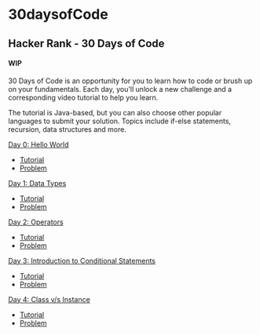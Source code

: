 # 30daysofCode
## Hacker Rank - 30 Days of Code
#### WIP

30 Days of Code is an opportunity for you to learn how to code or brush up on your fundamentals. Each day, you'll unlock a new challenge and a corresponding video tutorial to help you learn.

The tutorial is Java-based, but you can also choose other popular languages to submit your solution. Topics include if-else statements, recursion, data structures and more.

[Day 0: Hello World](https://github.com/agoila/30daysofCode/tree/master/Day%200)
  * [Tutorial](https://github.com/agoila/30daysofCode/tree/master/Day%200/Tutorial)
  * [Problem](https://github.com/agoila/30daysofCode/tree/master/Day%200/Problem)
  
[Day 1: Data Types](https://github.com/agoila/30daysofCode/tree/master/Day%201)
  * [Tutorial](https://github.com/agoila/30daysofCode/tree/master/Day%201/Tutorial)
  * [Problem](https://github.com/agoila/30daysofCode/tree/master/Day%201/Problem)
  
[Day 2: Operators]()
 * [Tutorial]()
 * [Problem]()

[Day 3: Introduction to Conditional Statements]()
 * [Tutorial]()
 * [Problem]()
 
[Day 4: Class v/s Instance]()
 * [Tutorial]()
 * [Problem]()

